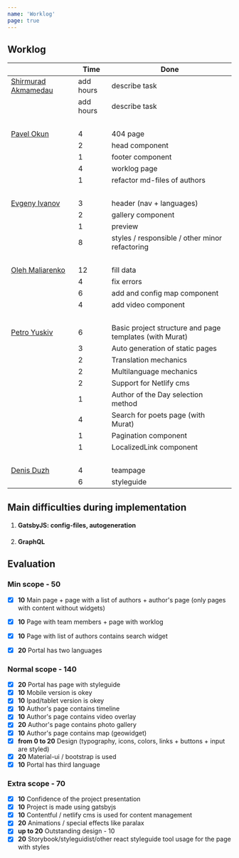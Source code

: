```yaml
---
name: 'Worklog'
page: true
---
```


## Worklog

|                                                   | Time       | Done          |
|---------------------------------------------------| ---------- | ------------- |
[Shirmurad Akmamedau](https://github.com/muratx10)    | add hours  | describe task |
|                                                   | add hours  | describe task |
|<br>||
[Pavel Okun](https://github.com/pavelokun)          | 4  | 404 page |
|                                                   | 2  | head component |
|                                                   | 1  | footer component |
|                                                   | 4  | worklog page |
|                                                   | 1  | refactor md-files of authors |
|<br>||
[Evgeny	Ivanov](https://github.com/ineg22)          | 3  | header (nav + languages) |
|                                                   | 2  | gallery component |
|                                                   | 1  | preview |
|                                                   | 8  | styles / responsible / other minor refactoring |
|<br>||
[Oleh	Maliarenko](https://github.com/olegmalyarenko)| 12 | fill data |
|                                                   | 4  | fix errors |
|                                                   | 6  | add and config map component |
|                                                   | 4  | add video  component |
|<br>||
[Petro Yuskiv](https://github.com/yuskivpm)         | 6  | Basic project structure and page templates (with Murat) |
|                                                   | 3  | Auto generation of static pages |
|                                                   | 2  | Translation mechanics |
|                                                   | 2  | Multilanguage mechanics |
|                                                   | 2  | Support for Netlify cms |
|                                                   | 1  | Author of the Day selection method |
|                                                   | 4  | Search for poets page (with Murat) |
|                                                   | 1  | Pagination component |
|                                                   | 1  | LocalizedLink component |
|<br>||
[Denis Duzh](https://github.com/dermeister)         | 4  | teampage |
|                                                   | 6  | styleguide |

## Main difficulties during implementation
1. #### GatsbyJS: config-files, autogeneration
2. #### GraphQL

## Evaluation

### Min scope - **50**
- [x] **10** Main page + page with a list of authors + author's page (only pages with content without widgets)
- [x] **10** Page with team members + page with worklog
- [x] **10** Page with list of authors contains search widget
- [x] **20** Portal has two languages


### Normal scope - **140**
- [x] **20** Portal has page with styleguide
- [x] **10** Mobile version is okey
- [x] **10** Ipad/tablet version is okey
- [x] **10** Author's page contains timeline
- [x] **10** Author's page contains video overlay
- [x] **20** Author's page contains photo gallery
- [x] **10** Author's page contains map (geowidget)
- [x] **from 0 to 20** Design (typography, icons, colors, links + buttons + input are styled)
- [x] **20** Material-ui / bootstrap is used
- [x] **10** Portal has third language

### Extra scope - **70**
- [x] **10** Confidence of the project presentation
- [x] **10** Project is made using gatsbyjs
- [x] **10** Contentful / netlify cms is used for content management
- [x] **20** Animations / special effects like paralax 
- [x] **up to 20** Outstanding design - 10
- [x] **20** Storybook/styleguidist/other react styleguide tool usage for the page with styles